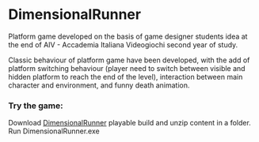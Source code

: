 # DimensionalRunner

Platform game developed on the basis of game designer students idea at the end of AIV - Accademia Italiana Videogiochi second year of study.

Classic behaviour of platform game have been developed, with the add of platform switching behaviour 
(player need to switch between visible and hidden platform to reach the end of the level), 
interaction between main character and environment, and funny death animation.

### Try the game:

Download [DimensionalRunner](https://github.com/Luca71/DimensionalRunner/blob/main/WindowsBuild/DimensionalRunner_V1.1.zip) playable build and unzip content in a folder.\
Run DimensionalRunner.exe
